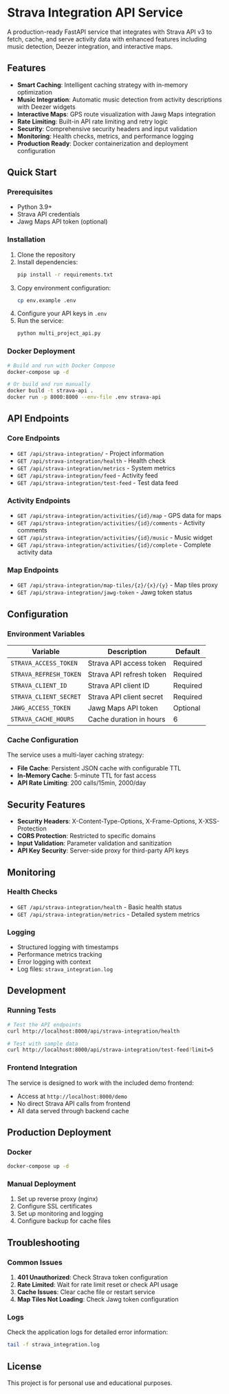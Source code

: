 # Strava Integration API Service

A production-ready FastAPI service that integrates with Strava API v3 to fetch, cache, and serve activity data with enhanced features including music detection, Deezer integration, and interactive maps.

## Features

- **Smart Caching**: Intelligent caching strategy with in-memory optimization
- **Music Integration**: Automatic music detection from activity descriptions with Deezer widgets
- **Interactive Maps**: GPS route visualization with Jawg Maps integration
- **Rate Limiting**: Built-in API rate limiting and retry logic
- **Security**: Comprehensive security headers and input validation
- **Monitoring**: Health checks, metrics, and performance logging
- **Production Ready**: Docker containerization and deployment configuration

## Quick Start

### Prerequisites

- Python 3.9+
- Strava API credentials
- Jawg Maps API token (optional)

### Installation

1. Clone the repository
2. Install dependencies:
   ```bash
   pip install -r requirements.txt
   ```
3. Copy environment configuration:
   ```bash
   cp env.example .env
   ```
4. Configure your API keys in `.env`
5. Run the service:
   ```bash
   python multi_project_api.py
   ```

### Docker Deployment

```bash
# Build and run with Docker Compose
docker-compose up -d

# Or build and run manually
docker build -t strava-api .
docker run -p 8000:8000 --env-file .env strava-api
```

## API Endpoints

### Core Endpoints
- `GET /api/strava-integration/` - Project information
- `GET /api/strava-integration/health` - Health check
- `GET /api/strava-integration/metrics` - System metrics
- `GET /api/strava-integration/feed` - Activity feed
- `GET /api/strava-integration/test-feed` - Test data feed

### Activity Endpoints
- `GET /api/strava-integration/activities/{id}/map` - GPS data for maps
- `GET /api/strava-integration/activities/{id}/comments` - Activity comments
- `GET /api/strava-integration/activities/{id}/music` - Music widget
- `GET /api/strava-integration/activities/{id}/complete` - Complete activity data

### Map Endpoints
- `GET /api/strava-integration/map-tiles/{z}/{x}/{y}` - Map tiles proxy
- `GET /api/strava-integration/jawg-token` - Jawg token status

## Configuration

### Environment Variables

| Variable | Description | Default |
|----------|-------------|---------|
| `STRAVA_ACCESS_TOKEN` | Strava API access token | Required |
| `STRAVA_REFRESH_TOKEN` | Strava API refresh token | Required |
| `STRAVA_CLIENT_ID` | Strava API client ID | Required |
| `STRAVA_CLIENT_SECRET` | Strava API client secret | Required |
| `JAWG_ACCESS_TOKEN` | Jawg Maps API token | Optional |
| `STRAVA_CACHE_HOURS` | Cache duration in hours | 6 |

### Cache Configuration

The service uses a multi-layer caching strategy:
- **File Cache**: Persistent JSON cache with configurable TTL
- **In-Memory Cache**: 5-minute TTL for fast access
- **API Rate Limiting**: 200 calls/15min, 2000/day

## Security Features

- **Security Headers**: X-Content-Type-Options, X-Frame-Options, X-XSS-Protection
- **CORS Protection**: Restricted to specific domains
- **Input Validation**: Parameter validation and sanitization
- **API Key Security**: Server-side proxy for third-party API keys

## Monitoring

### Health Checks
- `GET /api/strava-integration/health` - Basic health status
- `GET /api/strava-integration/metrics` - Detailed system metrics

### Logging
- Structured logging with timestamps
- Performance metrics tracking
- Error logging with context
- Log files: `strava_integration.log`

## Development

### Running Tests
```bash
# Test the API endpoints
curl http://localhost:8000/api/strava-integration/health

# Test with sample data
curl http://localhost:8000/api/strava-integration/test-feed?limit=5
```

### Frontend Integration
The service is designed to work with the included demo frontend:
- Access at `http://localhost:8000/demo`
- No direct Strava API calls from frontend
- All data served through backend cache

## Production Deployment

### Docker
```bash
docker-compose up -d
```

### Manual Deployment
1. Set up reverse proxy (nginx)
2. Configure SSL certificates
3. Set up monitoring and logging
4. Configure backup for cache files

## Troubleshooting

### Common Issues

1. **401 Unauthorized**: Check Strava token configuration
2. **Rate Limited**: Wait for rate limit reset or check API usage
3. **Cache Issues**: Clear cache file or restart service
4. **Map Tiles Not Loading**: Check Jawg token configuration

### Logs
Check the application logs for detailed error information:
```bash
tail -f strava_integration.log
```

## License

This project is for personal use and educational purposes.